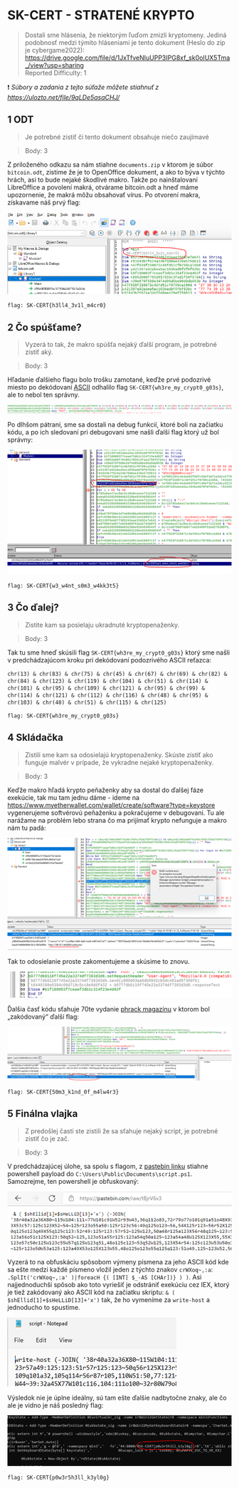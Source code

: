 # SK-CERT - STRATENÉ KRYPTO
> Dostali sme hlásenia, že niektorým ľuďom zmizli kryptomeny. Jediná podobnosť medzi týmito hláseniami je tento dokument (Heslo do zip je cybergame2022): https://drive.google.com/file/d/1JxTfveNIuUPP3IPG8xf_sk0oIUX5Tma_/view?usp=sharing <br/>
Reported Difficulty: 1

:exclamation: *Súbory a zadania z tejto súťaže môžete stiahnuť z https://ulozto.net/file/9qLDe5asaCHJ/*

## 1 ODT
> Je potrebné zistiť či tento dokument obsahuje niečo zaujímavé

> Body: 3

Z priloženého odkazu sa nám stiahne `documents.zip` v ktorom je súbor `bitcoin.odt`, zistime že je to OpenOffice dokument, a ako to býva v týchto hrách, asi to bude nejaké škodlivé makro. Takže po nainštalovaní LibreOffice a povolení makrá, otvárame bitcoin.odt a hneď máme upozornenie, že makrá môžu obsahovať vírus. Po otvorení makra, získavame náš prvý flag:

![](images/2022-03-05-14-00-36.png)

```
flag: SK-CERT{h3ll4_3v1l_m4cr0}
```

## 2 Čo spúšťame?
> Vyzerá to tak, že makro spúšťa nejaký ďalší program, je potrebné zistiť aký.

> Body: 3

Hľadanie ďalšieho flagu bolo trošku zamotané, keďže prvé podozrivé miesto po dekódovaní [ASCII](https://testguild.com/qtp-ascii-chr-code-chart/) odhalilo flag `SK-CERT{wh3re_my_crypt0_g03s}`, ale to nebol ten správny.

![](images/2022-03-05-14-09-58.png)

Po dlhšom pátraní, sme sa dostali na debug funkcií, ktoré boli na začiatku kódu, a po ich sledovaní pri debugovani sme našli ďalší flag ktorý už bol správny:

![](images/2022-03-05-14-10-23.png)

```
flag: SK-CERT{w3_w4nt_s0m3_w4kk3t5}
```

## 3 Čo ďalej?
> Zistite kam sa posielaju ukradnuté kryptopenaženky.

> Body: 3

Tak tu sme hneď skúsili flag `SK-CERT{wh3re_my_crypt0_g03s}` ktorý sme našli v predchádzajúcom kroku pri dekódovaní podozrivého ASCII reťazca:

```
chr(13) & chr(83) & chr(75) & chr(45) & chr(67) & chr(69) & chr(82) & chr(84) & chr(123) & chr(119) & chr(104) & chr(51) & chr(114) & chr(101) & chr(95) & chr(109) & chr(121) & chr(95) & chr(99) & chr(114) & chr(121) & chr(112) & chr(116) & chr(48) & chr(95) & chr(103) & chr(48) & chr(51) & chr(115) & chr(125)
```
```
flag: SK-CERT{wh3re_my_crypt0_g03s}
```

## 4 Skládačka
> Zistili sme kam sa odosielajú kryptopenaženky. Skúste zistiť ako funguje malvér v prípade, že vykradne nejaké kryptopenaženky.

> Body: 3

Keďže makro hľadá krypto peňaženky aby sa dostal do ďalšej fáze exekúcie, tak mu tam jednu dáme - ideme na https://www.myetherwallet.com/wallet/create/software?type=keystore vygenerujeme softvérovú peňaženku a pokračujeme v debugovani. Tu ale narážame na problém lebo strana čo ma prijímať krypto nefunguje a makro nám tu padá:

![](images/2022-03-05-14-14-27.png)

Tak to odosielanie proste zakomentujeme a skúsime to znovu.

![](images/2022-03-05-14-14-40.png)

Ďalšia časť kódu sťahuje 70te vydanie [phrack magazínu](http://phrack.org/issues/70/5.html) v ktorom bol „zakódovaný“ ďalší flag:

![](images/2022-03-05-14-15-24.png)

```
flag: SK-CERT{50m3_k1nd_0f_m4lw4r3}
```

## 5 Finálna vlajka
> Z predošlej časti ste zistili že sa sťahuje nejaký script, je potrebné zistiť čo je zač.

> Body: 3

V predchádzajúcej úlohe, sa spolu s flagom, z [pastebin linku](https://pastebin.com/tBjrV6v3) stiahne powershell payload do `C:\Users\Public\Documents\script.ps1`. Samozrejme, ten powershell je obfuskovaný:

![](images/2022-03-05-14-16-02.png)

Vyzerá to na obfuskáciu spôsobom výmeny písmena za jeho ASCII kód kde sa ešte medzi každé písmeno vložil jeden z týchto znakov `crWXoq~,:a`: `.SplIt('crWXoq~,:a' )|foreacH {( [INT] $_-AS [CHAr])} ) )`.
Asi najjednoduchší spôsob ako toto vyriešiť je odstrániť exekúciu cez IEX, ktorý je tiež zakódovaný ako ASCII kód na začiatku skriptu: `& ( $shEllid[1]+$sHeLLiD[13]+'x')` tak, že ho vymeníme za `write-host` a jednoducho to spustime.

![](images/2022-03-05-14-18-43.png)

Výsledok nie je úplne ideálny, sú tam ešte ďalšie nadbytočne znaky, ale čo ale je vidno je náš posledný flag:

![](images/2022-03-05-14-19-06.png)

```
flag: SK-CERT{p0w3r5h3ll_k3yl0g}
```